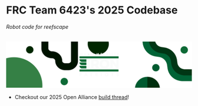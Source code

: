 # FRC Team 6423's 2025 Codebase
###### Robot code for reefscape

![image info](./README-img.png)

* Checkout our 2025 Open Alliance [build thread](https://www.chiefdelphi.com/t/6423-iron-patriots-2025-reefscape-build-thread/477430)!
